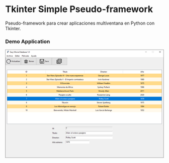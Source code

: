 # Tkinter Simple Pseudo-framework

Pseudo-framework para crear aplicaciones multiventana en Python con Tkinter.

### Demo Application
![device-2021-12-24-105800](screenshots/editscreen.png)
